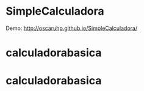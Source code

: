 # SimpleCalculadora
Demo: http://oscaruhp.github.io/SimpleCalculadora/
# calculadorabasica
# calculadorabasica
